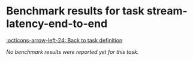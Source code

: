 # Benchmark results for task stream-latency-end-to-end

[:octicons-arrow-left-24: Back to task definition](index.md)

_No benchmark results were reported yet for this task._